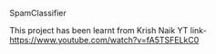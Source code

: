SpamClassifier

This project has been learnt from Krish Naik
YT link-https://www.youtube.com/watch?v=fA5TSFELkC0
